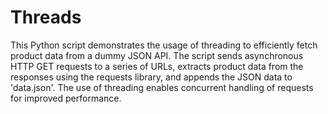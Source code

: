 # Threads
This Python script demonstrates the usage of threading to efficiently fetch product data from a dummy JSON API. The script sends asynchronous HTTP GET requests to a series of URLs, extracts product data from the responses using the requests library, and appends the JSON data to 'data.json'. The use of threading enables concurrent handling of requests for improved performance.
